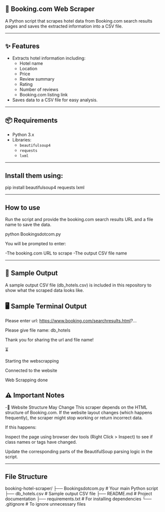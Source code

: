 ## 🏨 Booking.com Web Scraper

A Python script that scrapes hotel data from Booking.com search results pages and saves the extracted information into a CSV file.

---

## ✨ Features

- Extracts hotel information including:
  - Hotel name
  - Location
  - Price
  - Review summary
  - Rating
  - Number of reviews
  - Booking.com listing link
- Saves data to a CSV file for easy analysis.

---

## 📦 Requirements

- Python 3.x
- Libraries:
  - `beautifulsoup4`
  - `requests`
  - `lxml`

---

## Install them using:

pip install beautifulsoup4 requests lxml

---

## How to use

Run the script and provide the booking.com search results URL and a file name to save the data.

python Bookingsdotcom.py

You will be prompted to enter:

-The booking.com URL to scrape
-The output CSV file name

---

## 📁 Sample Output

A sample output CSV file (db_hotels.csv) is included in this repository to show what the scraped data looks like.

## 🖥️ Sample Terminal Output

Please enter url: https://www.booking.com/searchresults.html?...

Please give file name: db_hotels

Thank you for sharing the url and file name!

⏳

Starting the webscrapping

Connected to the website

Web Scrapping done

## ⚠️ Important Notes

-🧱 Website Structure May Change
This scraper depends on the HTML structure of Booking.com. If the website layout changes (which happens frequently), the scraper might stop working or return incorrect data.

If this happens:

Inspect the page using browser dev tools (Right Click > Inspect) to see if class names or tags have changed.

Update the corresponding parts of the BeautifulSoup parsing logic in the script.

---

## File Structure

booking-hotel-scraper/
├── Bookingsdotcom.py         # Your main Python script
├── db_hotels.csv             # Sample output CSV file
├── README.md                 # Project documentation
├── requirements.txt          # For installing dependencies
└── .gitignore                # To ignore unnecessary files




